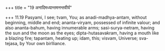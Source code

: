 +++
title = "19 अनादिमध्यान्तमनन्तवीर्य"

+++
11.19 Pasyami, I see; tvam, You; as anadi-madhya-antam, without
beginning, middle and end; ananta-viryam, possessed of infinite valour;
and also ananta-bahum, having innumerable arms; sasi-surya-netram,
having the sun and the moon as the eyes; dipta-hutasavakram, having a
mouth like a blazing fire; tapantam, heating up; idam, this; visvam,
Universe; sva-tejasa, by Your own birlliance.

